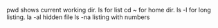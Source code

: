 pwd shows current working dir.
ls for list
cd ~ for home dir.
ls -l for long listing.
la -al hidden file
ls -na listing with numbers 
